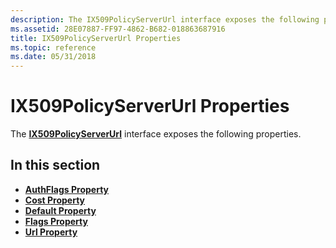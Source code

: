 ```yaml
---
description: The IX509PolicyServerUrl interface exposes the following properties.
ms.assetid: 28E07887-FF97-4862-B682-018863687916
title: IX509PolicyServerUrl Properties
ms.topic: reference
ms.date: 05/31/2018
---
```


# IX509PolicyServerUrl Properties

The [**IX509PolicyServerUrl**](/windows/desktop/api/Certenroll/nn-certenroll-ix509policyserverurl) interface exposes the following properties.

## In this section

-   [**AuthFlags Property**](/windows/desktop/api/Certenroll/nf-certenroll-ix509policyserverurl-get_authflags)
-   [**Cost Property**](/windows/desktop/api/Certenroll/nf-certenroll-ix509policyserverurl-get_cost)
-   [**Default Property**](/windows/desktop/api/Certenroll/nf-certenroll-ix509policyserverurl-get_default)
-   [**Flags Property**](/windows/desktop/api/Certenroll/nf-certenroll-ix509policyserverurl-get_flags)
-   [**Url Property**](/windows/desktop/api/Certenroll/nf-certenroll-ix509policyserverurl-get_url)

 

 



